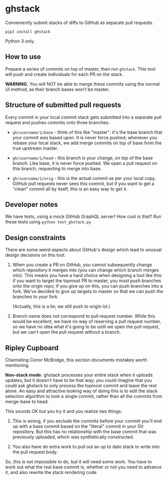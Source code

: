 # ghstack

Conveniently submit stacks of diffs to GitHub as separate pull requests.

```
pip3 install ghstack
```

Python 3 only.

## How to use

Prepare a series of commits on top of master, then run `ghstack`.  This
tool will push and create individuals for each PR on the stack.

**WARNING.**  You will NOT be able to merge these commits using the
normal UI method, as their branch bases won't be master.

## Structure of submitted pull requests

Every commit in your local commit stack gets submitted into a separate
pull request and pushes commits onto three branches:

* `gh/username/1/base` - think of this like "master": it's the base
  branch that your commit was based upon.  It is never force pushed;
  whenever you rebase your local stack, we add merge commits on top of
  base from the true upstream master.

* `gh/username/1/head` - this branch is your change, on top of the base
  branch.  Like base, it is never force pushed.  We open a pull request
  on this branch, requesting to merge into base.

* `gh/username/1/orig` - this is the actual commit as per your local
  copy.  GitHub pull requests never sees this commit, but if you want
  to get a "clean" commit all by itself, this is an easy way to get it.

## Developer notes

We have tests, using a mock GitHub GraphQL server!  How cool is that?
Run these tests using `python test_ghstack.py`

## Design constraints

There are some weird aspects about GitHub's design which lead to unusual
design decisions on this tool.

1. When you create a PR on GitHub, you cannot subsequently change which
   repository it merges into (you can change which branch merges into).
   This means you have a hard choice when designing a tool like this:
   if you want to target the topmost PR to master, you must push
   branches onto the origin repo; if you give up on this, you can push
   branches into a fork.  We've decided to give up targets to master so
   that we can push the branches to your fork.

   (Actually, this is a lie; we still push to origin lol.)

2. Branch name does not correspond to pull request number. While this
   would be excellent, we have no way of reserving a pull request
   number, so we have no idea what it's going to be until we open
   the pull request, but we can't open the pull request without a
   branch.

## Ripley Cupboard

Channeling Conor McBridge, this section documents mistakes worth
mentioning.

**Non-stack mode.**  ghstack processes your entire stack when it
uploads updates, but it doesn't have to be that way; you could
imagine that you could ask ghstack to only process the topmost
commit and leave the rest alone.  An easy and attractive
looking way of doing this is to edit the stack selection algorithm
to look a single commit, rather than all the commits from
merge-base to head.

This sounds OK but you try it and you realize two things:

1. This is wrong, if you exclude the commits before your commit
   you'll end up with a base commit based on the "literal"
   commit in your Git repository.  But this has no relationship
   with the base commit that was previously uploaded, which
   was synthetically constructed.

2. You also have do extra work to pull out an up to date stack
   to write into the pull request body.

So, this is not impossible to do, but it will need some work.
You have to work out what the real base commit is, whether
or not you need to advance it, and also rewrite the stack rendering
code.
